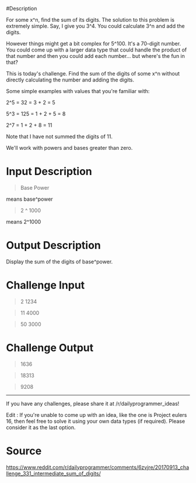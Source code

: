 #Description

For some x^n, find the sum of its digits. The solution to this problem is extremely simple. Say, I give you 3^4. You could calculate 3^n and add the digits.

However things might get a bit complex for 5^100. It's a 70-digit  number. You could come up with a larger data type that could handle the product of that number and then you could add each number... but where's the fun in that?

This is today's challenge. Find the sum of the digits of some x^n without directly calculating the number and adding the digits.

Some simple examples with values that you're familiar with:

2^5 = 32 = 3 + 2 = 5

5^3 = 125 = 1 + 2 + 5 = 8

2^7 = 1 + 2 + 8 = 11 

Note that I have not summed the digits of 11. 

We'll work with powers and bases greater than zero. 

# Input Description 

> Base Power

means base^power

> 2 ^ 1000

means 2^1000

# Output Description

Display the sum of the digits of base^power.

# Challenge Input

> 2 1234

> 11 4000 

> 50 3000

# Challenge Output 

>1636

>18313

> 9208

----------------------------

If you have any challenges, please share it at /r/dailyprogrammer_ideas!

Edit : If you're unable to come up with an idea, like the one is Project eulers 16, then feel free to solve it using your own data types (if required). Please consider it as the last option. 

# Source
https://www.reddit.com/r/dailyprogrammer/comments/6zvjre/20170913_challenge_331_intermediate_sum_of_digits/
